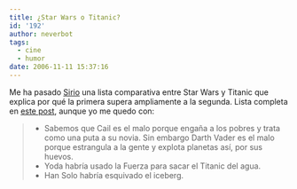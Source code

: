 ```yaml
---
title: ¿Star Wars o Titanic?
id: '192'
author: neverbot
tags:
  - cine
  - humor
date: 2006-11-11 15:37:16
---
```


Me ha pasado [Sirio](http://hijodelaire.spaces.live.com/) una lista comparativa entre Star Wars y Titanic que explica por qué la primera supera ampliamente a la segunda. Lista completa en [este post](http://hijodelaire.spaces.live.com/blog/cns!83458E6C9FD5DCA1!1192.entry), aunque yo me quedo con:

> *   Sabemos que Cail es el malo porque engaña a los pobres y trata como una puta a su novia. Sin embargo Darth Vader es el malo porque estrangula a la gente y explota planetas así, por sus huevos.
> *   Yoda habría usado la Fuerza para sacar el Titanic del agua.
> *   Han Solo habría esquivado el iceberg.